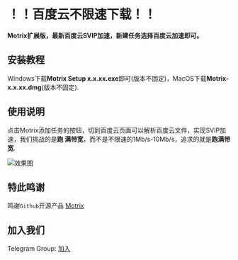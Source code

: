 # ！！百度云不限速下载！！

**Motrix扩展版，最新百度云SVIP加速，新建任务选择百度云加速即可。**

## 安装教程

Windows下载**Motrix Setup x.x.xx.exe**即可(版本不固定)，MacOS下载**Motrix-x.x.xx.dmg**(版本不固定).

## 使用说明

点击Motrix添加任务的按钮，切到百度云页面可以解析百度云文件，实现SVIP加速，我们挑战的是**跑
满带宽**，而不是不限速的1Mb/s-10Mb/s，追求的就是**跑满带宽**.

![效果图](https://images.gitee.com/uploads/images/2020/1202/130025_22776d30_8394411.gif)

## 特此鸣谢

鸣谢`Github`开源产品 [Motrix](https://github.com/agalwood/Motrix)

## 加入我们
Telegram Group: <a href="https://t.me/baidu_disk" target="_blank">加入</a>
